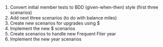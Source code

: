 1. Convert initial member tests to BDD (given-when-then) style (first three scenarios)
2. Add next three scenarios (to do with balance miles)
3. Create new scenarios for upgrades using $
4. Implement the new $ scenarios
5. Create scenarios to handle new Frequent Flier year
6. Implement the new year scenarios